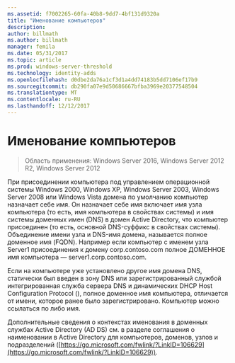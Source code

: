 ```yaml
---
ms.assetid: f7002265-60fa-40b8-9dd7-4bf131d9320a
title: "Именование компьютеров"
description: 
author: billmath
ms.author: billmath
manager: femila
ms.date: 05/31/2017
ms.topic: article
ms.prod: windows-server-threshold
ms.technology: identity-adds
ms.openlocfilehash: d0dbe2da76a1cf3d1a4dd74183b5dd7106ef17b9
ms.sourcegitcommit: db290fa07e9d50686667bfba3969e20377548504
ms.translationtype: MT
ms.contentlocale: ru-RU
ms.lasthandoff: 12/12/2017
---
```

# <a name="computer-naming"></a>Именование компьютеров

>Область применения: Windows Server 2016, Windows Server 2012 R2, Windows Server 2012

При присоединении компьютера под управлением операционной системы Windows 2000, Windows XP, Windows Server 2003, Windows Server 2008 или Windows Vista домена по умолчанию компьютер назначает себе имя. Он назначает себе имя включает имя узла компьютера (то есть, имя компьютера в свойствах системы) и имя системы доменных имен (DNS) в домен Active Directory, что компьютер присоединен (то есть, основной DNS-суффикс в свойствах системы). Объединение имени узла и DNS-имя домена, называется полное доменное имя (FQDN). Например если компьютер с именем узла Server1 присоединения к домену corp.contoso.com полное ДОМЕННОЕ имя компьютера — server1.corp.contoso.com.  
  
Если на компьютере уже установлено другое имя домена DNS, статически был введен в зону DNS или зарегистрированный службой интегрированная служба сервера DNS и динамических DHCP Host Configuration Protocol (), полное доменное имя компьютера, отличается от имени, которое ранее было зарегистрировано. Компьютер можно ссылаться по либо имя.  
  
Дополнительные сведения о контекстах именования в доменных службах Active Directory (AD DS) см. в разделе соглашения о наименовании в Active Directory для компьютеров, доменов, узлов и подразделений ([https://go.microsoft.com/fwlink/?LinkID=106629](https://go.microsoft.com/fwlink/?LinkID=106629)).  
  


